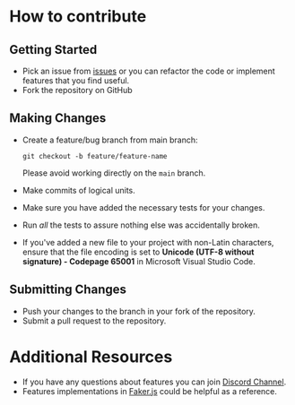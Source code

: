 How to contribute
=================


Getting Started
---------------

- Pick an issue from [issues](https://github.com/cieslarmichal/faker-cxx/issues) or you can refactor the code or implement features that you find useful.
- Fork the repository on GitHub

Making Changes
--------------

- Create a feature/bug branch from main branch:

  ``git checkout -b feature/feature-name``

  Please avoid working directly on the ``main`` branch.
- Make commits of logical units.
- Make sure you have added the necessary tests for your changes.
- Run *all* the tests to assure nothing else was accidentally broken.
- If you've added a new file to your project with non-Latin characters, ensure that the file encoding is set to <strong>Unicode (UTF-8 without signature) - Codepage 65001</strong> in Microsoft Visual Studio Code.

Submitting Changes
------------------

- Push your changes to the branch in your fork of the repository.
- Submit a pull request to the repository.

Additional Resources
====================

- If you have any questions about features you can join [Discord Channel](https://discord.com/invite/h2ur8H6mK6).
- Features implementations in [Faker.js](https://github.com/faker-js/faker) could be helpful as a reference.
